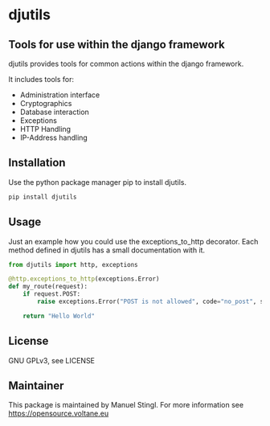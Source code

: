 # djutils
## Tools for use within the django framework

djutils provides tools for common actions within the django framework.

It includes tools for:
- Administration interface
- Cryptographics
- Database interaction
- Exceptions
- HTTP Handling
- IP-Address handling

## Installation
Use the python package manager pip to install djutils.

```bash
pip install djutils
```

## Usage
Just an example how you could use the exceptions_to_http decorator.
Each method defined in djutils has a small documentation with it.
```python
from djutils import http, exceptions

@http.exceptions_to_http(exceptions.Error)
def my_route(request):
    if request.POST:
        raise exceptions.Error("POST is not allowed", code="no_post", status_code=403)

    return "Hello World"
```

## License
GNU GPLv3, see LICENSE

## Maintainer
This package is maintained by Manuel Stingl.
For more information see https://opensource.voltane.eu
